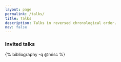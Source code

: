 ```yaml
---
layout: page
permalink: /talks/
title: Talks
description: Talks in reversed chronological order.
nav: false
---
```

<!-- _pages/talks.md -->
<div class="publications">

  <h3>Invited talks</h3>
  {% bibliography -q @misc %}

</div>
